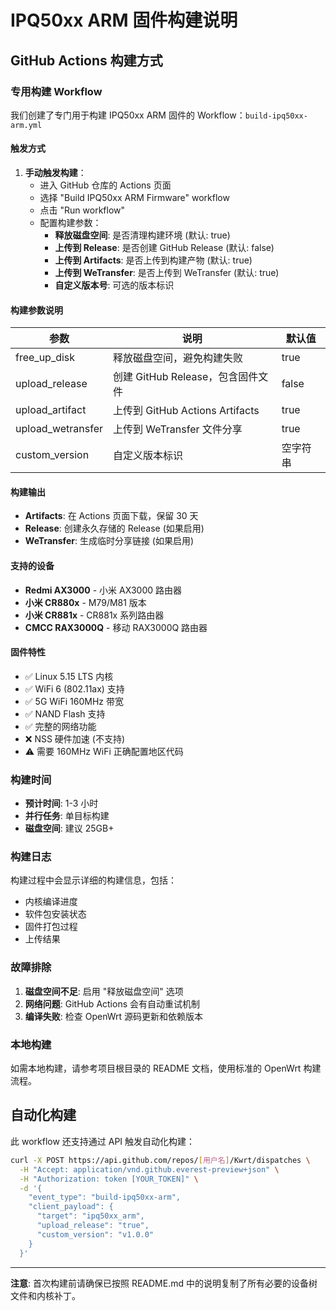 # IPQ50xx ARM 固件构建说明

## GitHub Actions 构建方式

### 专用构建 Workflow

我们创建了专门用于构建 IPQ50xx ARM 固件的 Workflow：`build-ipq50xx-arm.yml`

#### 触发方式

1. **手动触发构建**：
   - 进入 GitHub 仓库的 Actions 页面
   - 选择 "Build IPQ50xx ARM Firmware" workflow
   - 点击 "Run workflow"
   - 配置构建参数：
     - **释放磁盘空间**: 是否清理构建环境 (默认: true)
     - **上传到 Release**: 是否创建 GitHub Release (默认: false)
     - **上传到 Artifacts**: 是否上传到构建产物 (默认: true)
     - **上传到 WeTransfer**: 是否上传到 WeTransfer (默认: true)
     - **自定义版本号**: 可选的版本标识

#### 构建参数说明

| 参数 | 说明 | 默认值 |
|------|------|--------|
| free_up_disk | 释放磁盘空间，避免构建失败 | true |
| upload_release | 创建 GitHub Release，包含固件文件 | false |
| upload_artifact | 上传到 GitHub Actions Artifacts | true |
| upload_wetransfer | 上传到 WeTransfer 文件分享 | true |
| custom_version | 自定义版本标识 | 空字符串 |

#### 构建输出

- **Artifacts**: 在 Actions 页面下载，保留 30 天
- **Release**: 创建永久存储的 Release (如果启用)
- **WeTransfer**: 生成临时分享链接 (如果启用)

#### 支持的设备

- **Redmi AX3000** - 小米 AX3000 路由器
- **小米 CR880x** - M79/M81 版本
- **小米 CR881x** - CR881x 系列路由器
- **CMCC RAX3000Q** - 移动 RAX3000Q 路由器

#### 固件特性

- ✅ Linux 5.15 LTS 内核
- ✅ WiFi 6 (802.11ax) 支持
- ✅ 5G WiFi 160MHz 带宽
- ✅ NAND Flash 支持
- ✅ 完整的网络功能
- ❌ NSS 硬件加速 (不支持)
- ⚠️ 需要 160MHz WiFi 正确配置地区代码

### 构建时间

- **预计时间**: 1-3 小时
- **并行任务**: 单目标构建
- **磁盘空间**: 建议 25GB+

### 构建日志

构建过程中会显示详细的构建信息，包括：
- 内核编译进度
- 软件包安装状态
- 固件打包过程
- 上传结果

### 故障排除

1. **磁盘空间不足**: 启用 "释放磁盘空间" 选项
2. **网络问题**: GitHub Actions 会有自动重试机制
3. **编译失败**: 检查 OpenWrt 源码更新和依赖版本

### 本地构建

如需本地构建，请参考项目根目录的 README 文档，使用标准的 OpenWrt 构建流程。

## 自动化构建

此 workflow 还支持通过 API 触发自动化构建：

```bash
curl -X POST https://api.github.com/repos/[用户名]/Kwrt/dispatches \
  -H "Accept: application/vnd.github.everest-preview+json" \
  -H "Authorization: token [YOUR_TOKEN]" \
  -d '{
    "event_type": "build-ipq50xx-arm",
    "client_payload": {
      "target": "ipq50xx_arm",
      "upload_release": "true",
      "custom_version": "v1.0.0"
    }
  }'
```

---

**注意**: 首次构建前请确保已按照 README.md 中的说明复制了所有必要的设备树文件和内核补丁。